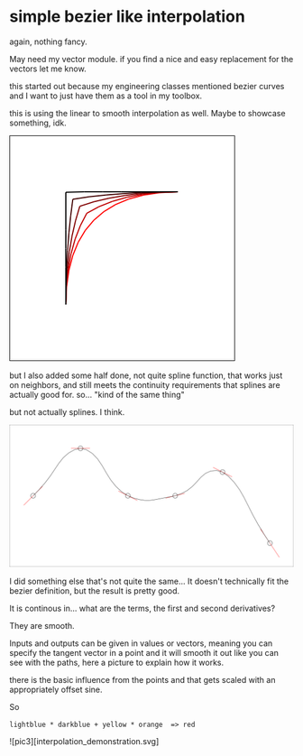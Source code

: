 # simple bezier like interpolation

again, nothing fancy.

May need my vector module. if you find a nice and easy replacement for the vectors let me know.

this started out because my engineering classes mentioned bezier curves
and I want to just have them as a tool in my toolbox.

this is using the linear to smooth interpolation as well. Maybe to showcase something, idk.

![pic1](bez_test.svg)

but I also added some half done, not quite spline function,
that works just on neighbors, and still meets the continuity requirements
that splines are actually good for. so... "kind of the same thing"

but not actually splines. I think.

![pic2](EZ_Spline_test.svg)

I did something else that's not quite the same...
It doesn't technically fit the bezier definition, but the result is pretty good.

It is continous in... what are the terms, the first and second derivatives?

They are smooth.

Inputs and outputs can be given in values or vectors, meaning you can specify
the tangent vector in a point and it will smooth it out like you can see with the
paths, here a picture to explain how it works.

there is the basic influence from the points and that gets scaled with an appropriately offset sine.

So

```
lightblue * darkblue + yellow * orange  => red
```

![pic3][interpolation_demonstration.svg]
